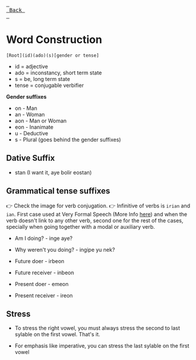 [<kbd> <br> Back <br> </kbd>][Back]

[Back]: https://metroman.me/en/balkeon/docs

# Word Construction

`[Root](id)(ado)(s)[gender or tense]`
- id = adjective
- ado = inconstancy, short term state
- s = be, long term state
- tense = conjugable verbifier

**Gender suffixes**
- on - Man
- an - Woman
- aon - Man or Woman
- eon - Inanimate
- u - Deductive
- s - Plural (goes behind the gender suffixes)

## Dative Suffix
- stan (I want it, aye bolir eostan)

## Grammatical tense suffixes

👉 Check the image for verb conjugation.
👉 Infinitive of verbs is `irian` and `ian`. First case used at Very Formal Speech (More Info [here]([https://metroman.me/en/balkeon/docs/instructions/affixes)) and when the verb doesn't link to any other verb, second one for the rest of the cases, specially when going together with a modal or auxiliary verb.

- Am I doing? - inge aye?
- Why weren't you doing? - ingipe yu nek?

- Future doer - irbeon
- Future receiver - inbeon
- Present doer - emeon
- Present receiver - ireon

## Stress

- To stress the right vowel, you must always stress the second to last sylable on the first vowel. That's it.

- For emphasis like imperative, you can stress the last sylable on the first vowel
